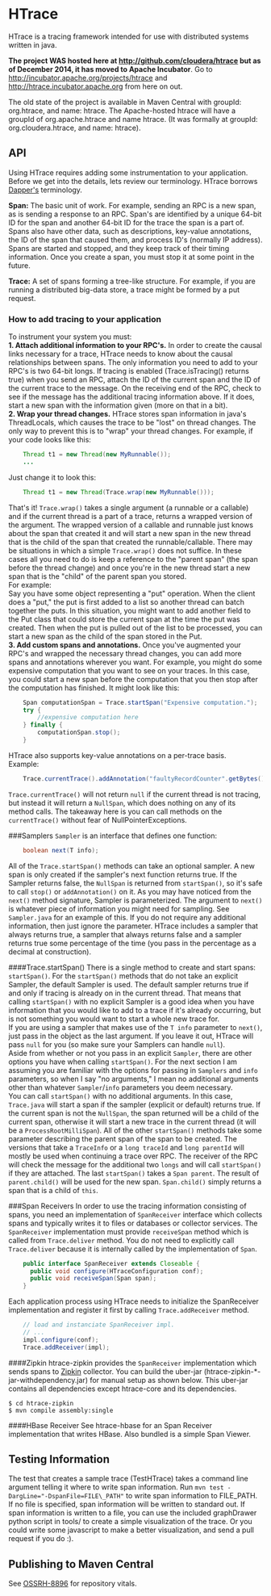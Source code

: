 HTrace
======
HTrace is a tracing framework intended for use with distributed systems written in java.

<b>The project WAS hosted here at http://github.com/cloudera/htrace but as of
December 2014, it has moved to Apache Incubator</b>.  Go to
http://incubator.apache.org/projects/htrace and http://htrace.incubator.apache.org
from here on out.

The old state of the project is available in Maven Central with groupId: org.htrace, and name: htrace.
The Apache-hosted htrace will have a groupId of org.apache.htrace and name htrace.
(It was formally at groupId: org.cloudera.htrace, and name: htrace).

API
---
Using HTrace requires adding some instrumentation to your application.
Before we get into the details, lets review our terminology.  HTrace
borrows [Dapper's](http://research.google.com/pubs/pub36356.html)
terminology.

<b>Span:</b> The basic unit of work. For example, sending an RPC is a
new span, as is sending a response to an RPC.
Span's are identified by a unique 64-bit ID for the span and another
64-bit ID for the trace the span is a part of.  Spans also have other
data, such as descriptions, key-value annotations, the ID of the span
that caused them, and process ID's (normally IP address).
<br>
Spans are started and stopped, and they keep track of their timing
information.  Once you create a span, you must stop it at some point
in the future.

<b>Trace:</b> A set of spans forming a tree-like structure.  For
example, if you are running a distributed big-data store, a trace
might be formed by a put request.

### How to add tracing to your application
To instrument your system you must:
<br>
<b>1. Attach additional information to your RPC's.</b>
In order to create the causal links necessary for a trace, HTrace
needs to know about the causal
relationships between spans.  The only information you need to add to
your RPC's is two 64-bit longs.  If tracing is enabled (Trace.isTracing()
returns true) when you send an RPC, attach the ID of the current span
and the ID of the current trace to the message.
On the receiving end of the RPC, check to see if the message has the
additional tracing information above.  If it does, start a new span
with the information given (more on that in a bit).
<br>
<b>2. Wrap your thread changes.</b>
HTrace stores span information in java's ThreadLocals, which causes
the trace to be "lost" on thread changes. The only way to prevent
this is to "wrap" your thread changes. For example, if your code looks
like this:

````java
    Thread t1 = new Thread(new MyRunnable());
    ...
````

Just change it to look this:

````java
    Thread t1 = new Thread(Trace.wrap(new MyRunnable()));
````

That's it! `Trace.wrap()` takes a single argument (a runnable or a
callable) and if the current thread is a part of a trace, returns a
wrapped version of the argument.  The wrapped version of a callable
and runnable just knows about the span that created it and will start
a new span in the new thread that is the child of the span that
created the runnable/callable.  There may be situations in which a
simple `Trace.wrap()` does not suffice.  In these cases all you need
to do is keep a reference to the "parent span" (the span before the
thread change) and once you're in the new thread start a new span that
is the "child" of the parent span you stored.
<br>
For example:
<br>
Say you have some object representing a "put" operation.  When the
client does a "put," the put is first added to a list so another
thread can batch together the puts. In this situation, you
might want to add another field to the Put class that could store the
current span at the time the put was created.  Then when the put is
pulled out of the list to be processed, you can start a new span as
the child of the span stored in the Put.
<br>
<b>3. Add custom spans and annotations.</b>
Once you've augmented your RPC's and wrapped the necessary thread
changes, you can add more spans and annotations wherever you want.
For example, you might do some expensive computation that you want to
see on your traces.  In this case, you could start a new span before
the computation that you then stop after the computation has
finished. It might look like this:

````java
    Span computationSpan = Trace.startSpan("Expensive computation.");
    try {
        //expensive computation here
    } finally {
        computationSpan.stop();
    }
````

HTrace also supports key-value annotations on a per-trace basis.
<br>
Example:

````java
    Trace.currentTrace().addAnnotation("faultyRecordCounter".getBytes(), "1".getBytes());
````

`Trace.currentTrace()` will not return `null` if the current thread is
not tracing, but instead it will return a `NullSpan`, which does
nothing on any of its method calls. The takeaway here is you can call
methods on the `currentTrace()` without fear of NullPointerExceptions.

###Samplers
`Sampler` is an interface that defines one function:

````java
    boolean next(T info);
````

All of the `Trace.startSpan()` methods can take an optional sampler.
A new span is only created if the sampler's next function returns
true.  If the Sampler returns false, the `NullSpan` is returned from
`startSpan()`, so it's safe to call `stop()` or `addAnnotation()` on it.
As you may have noticed from the `next()` method signature, Sampler is
parameterized.  The argument to `next()` is whatever piece of
information you might need for sampling.  See `Sampler.java` for an
example of this.  If you do not require any additional information,
then just ignore the parameter.
HTrace includes  a sampler that always returns true, a
sampler that always returns false and a sampler returns true some
percentage of the time (you pass in the percentage as a decimal at construction).

####Trace.startSpan()
There is a single method to create and start spans: `startSpan()`.
For the `startSpan()` methods that do not take an explicit Sampler, the
default Sampler is used.  The default sampler returns true if and only
if tracing is already on in the current thread.  That means that
calling `startSpan()` with no explicit Sampler is a good idea when you
have information that you would like to add to a trace if it's already
occurring, but is not something you would want to start a whole new
trace for.
<br>
If you are using a sampler that makes use of the `T info` parameter to
`next()`, just pass in the object as the last argument.  If you leave it
out, HTrace will pass `null` for you (so make sure your Samplers can
handle `null`).
<br>
Aside from whether or not you pass in an explicit `Sampler`, there are
other options you have when calling `startSpan()`.
For the next section I am assuming you are familiar with the options
for passing in `Samplers` and `info` parameters, so when I say "no
arguments," I mean no additional arguments other than whatever
`Sampler`/`info` parameters you deem necessary.
<br>
You can call `startSpan()` with no additional arguments.
In this case, `Trace.java` will start a span if the sampler (explicit
or default) returns true. If the current span is not the `NullSpan`, the span
returned will be a child of the current span, otherwise it will start
a new trace in the current thread (it will be a
`ProcessRootMilliSpan`). All of the other `startSpan()` methods take some
parameter describing the parent span of the span to be created. The
versions that take a `TraceInfo` or a `long traceId` and `long
parentId` will mostly be used when continuing a trace over RPC. The
receiver of the RPC will check the message for the additional two
`longs` and will call `startSpan()` if they are attached.  The last
`startSpan()` takes a `Span parent`.  The result of `parent.child()`
will be used for the new span.  `Span.child()` simply returns a span
that is a child of `this`.

###Span Receivers
In order to use the tracing information consisting of spans,
you need an implementation of `SpanReceiver` interface which collects spans
and typically writes it to files or databases or collector services.
The `SpanReceiver` implementation must provide `receiveSpan` method which
is called from `Trace.deliver` method.
You do not need to explicitly call `Trace.deliver`
because it is internally called by the implementation of `Span`.

````java
    public interface SpanReceiver extends Closeable {
      public void configure(HTraceConfiguration conf);
      public void receiveSpan(Span span);
    }
````

Each application process using HTrace needs to
initialize the SpanReceiver implementation and register it first
by calling `Trace.addReceiver` method.

````java
    // load and instanciate SpanReceiver impl.
    // ...
    impl.configure(conf);
    Trace.addReceiver(impl);
````

####Zipkin
htrace-zipkin provides the `SpanReceiver` implementation
which sends spans to [Zipkin](https://github.com/twitter/zipkin) collector.
You can build the uber-jar (htrace-zipkin-*-jar-withdependency.jar) for manual
setup as shown below.  This uber-jar contains all dependencies except
htrace-core and its dependencies.

    $ cd htrace-zipkin
    $ mvn compile assembly:single

####HBase Receiver
See htrace-hbase for an Span Receiver implementation that writes HBase.
Also bundled is a simple Span Viewer.

Testing Information
-------------------------------

The test that creates a sample trace (TestHTrace) takes a command line
argument telling it where to write span information. Run
`mvn test -DargLine="-DspanFile=FILE\_PATH"` to write span
information to FILE_PATH. If no file is specified, span information
will be written to standard out. If span information is written to a
file, you can use the included graphDrawer python script in tools/
to create a simple visualization of the trace. Or you could write
some javascript to make a better visualization, and send a pull
request if you do :).

Publishing to Maven Central
-------------------------------
See [OSSRH-8896](https://issues.sonatype.org/browse/OSSRH-8896)
for repository vitals.
